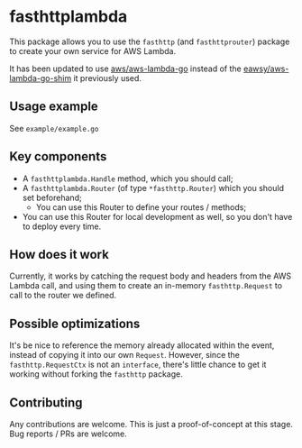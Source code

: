 # fasthttplambda

This package allows you to use the `fasthttp` (and `fasthttprouter`) package to create your own service for AWS Lambda.

It has been updated to use [aws/aws-lambda-go](github.com/aws/aws-lambda-go) instead of the 
[eawsy/aws-lambda-go-shim](https://github.com/eawsy/aws-lambda-go-shim) it previously used. 

## Usage example

See `example/example.go`

## Key components

- A `fasthttplambda.Handle` method, which you should call;
- A `fasthttplambda.Router` (of type `*fasthttp.Router`) which you should set beforehand;
	- You can use this Router to define your routes / methods;
- You can use this Router for local development as well, so you don't have to deploy every time.

## How does it work

Currently, it works by catching the request body and headers from the AWS Lambda call, and using them to create an
in-memory `fasthttp.Request` to call to the router we defined.

## Possible optimizations

It's be nice to reference the memory already allocated within the event, instead of copying it into our own `Request`.
However, since the `fasthttp.RequestCtx` is not an `interface`, there's little chance to get it working without forking
the `fasthttp` package.

## Contributing

Any contributions are welcome. This is just a proof-of-concept at this stage. Bug reports / PRs are welcome.
